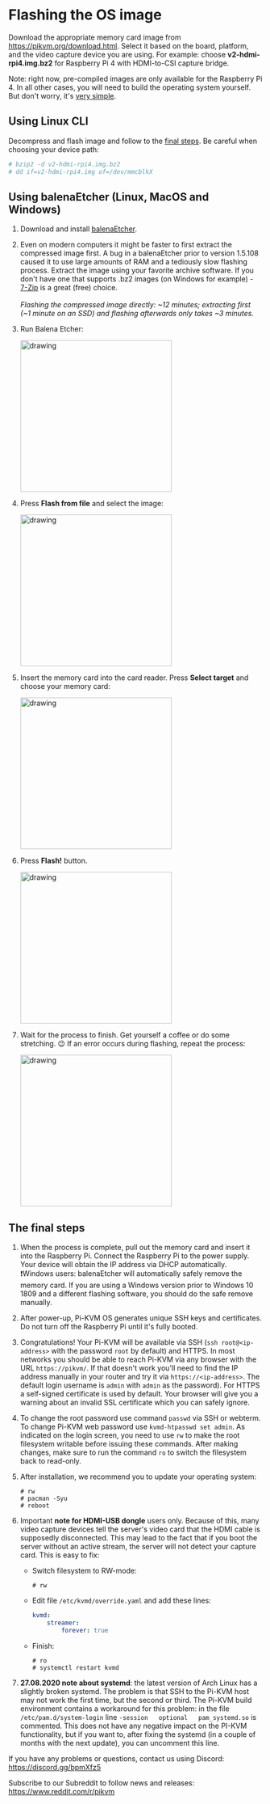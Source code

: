 # Flashing the OS image
Download the appropriate memory card image from https://pikvm.org/download.html. Select it based on the board, platform, and the video capture device you are using. For example: choose **v2-hdmi-rpi4.img.bz2** for Raspberry Pi 4 with HDMI-to-CSI capture bridge.

Note: right now, pre-compiled images are only available for the Raspberry Pi 4. In all other cases, you will need to build the operating system yourself. But don't worry, it's [very simple](building_os.md).


## Using Linux CLI
Decompress and flash image and follow to the [final steps](#the-final-steps). Be careful when choosing your device path:
```bash
# bzip2 -d v2-hdmi-rpi4.img.bz2
# dd if=v2-hdmi-rpi4.img of=/dev/mmcblkX
```


## Using balenaEtcher (Linux, MacOS and Windows)
1. Download and install [balenaEtcher](https://www.balena.io/etcher).

2. Even on modern computers it might be faster to first extract the compressed image first. A bug in a balenaEtcher prior to version 1.5.108 caused it to use large amounts of RAM and a tediously slow flashing process. Extract the image using your favorite archive software. If you don't have one that supports .bz2 images (on Windows for example) - [7-Zip](https://www.7-zip.org) is a great (free) choice.<br><br>_Flashing the compressed image directly: ~12 minutes; extracting first (~1 minute on an SSD) and flashing afterwards only takes ~3 minutes._

3. Run Balena Etcher:

    <img src="../img/balena-1.png" alt="drawing" height="300"/>

4. Press **Flash from file** and select the image:

    <img src="../img/balena-2.png" alt="drawing" height="300"/>

5. Insert the memory card into the card reader. Press **Select target** and choose your memory card:

    <img src="../img/balena-3.png" alt="drawing" height="300"/>

6. Press **Flash!** button.

    <img src="../img/balena-4.png" alt="drawing" height="300"/>

7. Wait for the process to finish. Get yourself a coffee or do some stretching. :wink: If an error occurs during flashing, repeat the process:

    <img src="../img/balena-5.png" alt="drawing" height="300"/>


## The final steps
1. When the process is complete, pull out the memory card and insert it into the Raspberry Pi. Connect the Raspberry Pi to the power supply. Your device will obtain the IP address via DHCP automatically. <br>:exclamation:Windows users: balenaEtcher will automatically safely remove the memory card. If you are using a Windows version prior to Windows 10 1809 and a different flashing software, you should do the safe remove manually.

2. After power-up, Pi-KVM OS generates unique SSH keys and certificates. Do not turn off the Raspberry Pi until it's fully booted.

3. Congratulations! Your Pi-KVM will be available via SSH (`ssh root@<ip-address>` with the password `root` by default) and HTTPS. In most networks you should be able to reach Pi-KVM via any browser with the URL `https://pikvm/`. If that doesn't work you'll need to find the IP address manually in your router and try it via `https://<ip-address>`. The default login username is `admin` with `admin` as the password). For HTTPS a self-signed certificate is used by default. Your browser will give you a warning about an invalid SSL certificate which you can safely ignore.

4. To change the root password use command `passwd` via SSH or webterm. To change Pi-KVM web password use `kvmd-htpasswd set admin`. As indicated on the login screen, you need to use `rw` to make the root filesystem writable before issuing these commands. After making changes, make sure to run the command `ro` to switch the filesystem back to read-only.

5. After installation, we recommend you to update your operating system:
    ```shell
    # rw
    # pacman -Syu
    # reboot
    ```
6. Important **note for HDMI-USB dongle** users only. Because of this, many video capture devices tell the server's video card that the HDMI cable is supposedly disconnected. This may lead to the fact that if you boot the server without an active stream, the server will not detect your capture card. This is easy to fix:
    * Switch filesystem to RW-mode:
      ```
      # rw
      ```
    * Edit file `/etc/kvmd/override.yaml` and add these lines:
      ```yaml
      kvmd:
          streamer:
              forever: true
      ```
    * Finish:
      ```
      # ro
      # systemctl restart kvmd
      ```

7. **27.08.2020 note about systemd**: the latest version of Arch Linux has a slightly broken systemd. The problem is that SSH to the Pi-KVM host may not work the first time, but the second or third. The Pi-KVM build environment contains a workaround for this problem: in the file `/etc/pam.d/system-login` line `-session   optional   pam_systemd.so` is commented. This does not have any negative impact on the PI-KVM functionality, but if you want to, after fixing the systemd (in a couple of months with the next update), you can uncomment this line.

If you have any problems or questions, contact us using Discord: https://discord.gg/bpmXfz5

Subscribe to our Subreddit to follow news and releases: https://www.reddit.com/r/pikvm
